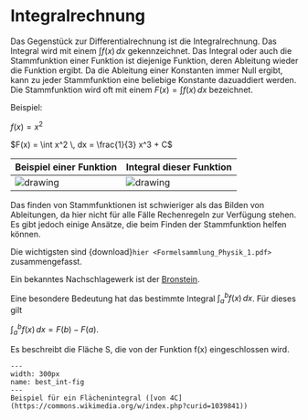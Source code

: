 # Integralrechnung

Das Gegenstück zur Differentialrechnung ist die Integralrechnung. Das Integral wird mit einem $\int f(x) \, dx$ gekennzeichnet. Das Integral oder auch die Stammfunktion einer Funktion ist diejenige Funktion, deren Ableitung wieder die Funktion ergibt. Da die Ableitung einer Konstanten immer Null ergibt, kann zu jeder Stammfunktion eine beliebige Konstante dazuaddiert werden. Die Stammfunktion wird oft mit einem $F(x) = \int f(x) \, dx$ bezeichnet. 

Beispiel:

$f(x) = x^2$

$F(x) = \int x^2 \, dx = \frac{1}{3} x^3 + C$

|Beispiel einer Funktion | Integral dieser Funktion|
|- | - |
|![drawing](Beispiel_Funktion.png) | ![drawing](Beispiel_Integral.png)|

Das finden von Stammfunktionen ist schwieriger als das Bilden von Ableitungen, da hier nicht für alle Fälle Rechenregeln zur Verfügung stehen. 
Es gibt jedoch einige Ansätze, die beim Finden der Stammfunktion helfen können.

Die wichtigsten sind {download}`hier <Formelsammlung_Physik_1.pdf>` zusammengefasst.

Ein bekanntes Nachschlagewerk ist der [Bronstein](https://link.springer.com/book/10.1007/978-3-8348-2359-5).

Eine besondere Bedeutung hat das bestimmte Integral $\int_a^b f(x) \, dx$. Für dieses gilt

$\int_a^b f(x) \, dx = F(b) - F(a)$.

Es beschreibt die Fläche S, die von der Funktion f(x) eingeschlossen wird. 

```{figure} Integral_as_region_under_curve.svg
---
width: 300px
name: best_int-fig
---
Beispiel für ein Flächenintegral ([von 4C](https://commons.wikimedia.org/w/index.php?curid=1039841))
```